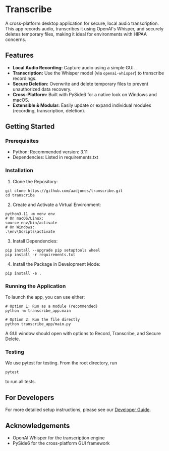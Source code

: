 # Transcribe

A cross-platform desktop application for secure, local audio transcription. This app records audio, transcribes it using OpenAI's Whisper, and securely deletes temporary files, making it ideal for environments with HIPAA concerns.

## Features

- **Local Audio Recording:** Capture audio using a simple GUI.
- **Transcription:** Use the Whisper model (via `openai-whisper`) to transcribe recordings.
- **Secure Deletion:** Overwrite and delete temporary files to prevent unauthorized data recovery.
- **Cross-Platform:** Built with PySide6 for a native look on Windows and macOS.
- **Extensible & Modular:** Easily update or expand individual modules (recording, transcription, deletion).


## Getting Started

### Prerequisites
- Python: Recommended version: 3.11
- Dependencies: Listed in requirements.txt

### Installation
1. Clone the Repository:
```
git clone https://github.com/aadjones/transcribe.git
cd transcribe
```

2. Create and Activate a Virtual Environment:
```
python3.11 -m venv env
# On macOS/Linux:
source env/bin/activate
# On Windows:
.\env\Scripts\activate
```

3. Install Dependencies:
```
pip install --upgrade pip setuptools wheel
pip install -r requirements.txt
```

4. Install the Package in Development Mode:
```
pip install -e .
```

### Running the Application
To launch the app, you can use either:
```
# Option 1: Run as a module (recommended)
python -m transcribe_app.main

# Option 2: Run the file directly
python transcribe_app/main.py
```

A GUI window should open with options to Record, Transcribe, and Secure Delete.

### Testing
We use pytest for testing. From the root directory, run
```
pytest
```
to run all tests.

## For Developers
For more detailed setup instructions, please see our [Developer Guide](docs/DEVELOPER.md).

## Acknowledgements
- OpenAI Whisper for the transcription engine
- PySide6 for the cross-platform GUI framework
